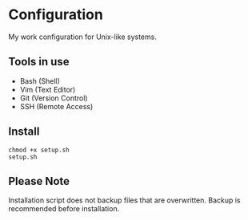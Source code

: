 # Configuration 
My work configuration for Unix-like systems.    

Tools in use
------------
  * Bash (Shell)    
  * Vim (Text Editor)    
  * Git (Version Control)    
  * SSH (Remote Access)

Install
-------
```
chmod +x setup.sh
setup.sh
```

Please Note
-----------
Installation script does not backup files that are overwritten.
Backup is recommended before installation.
